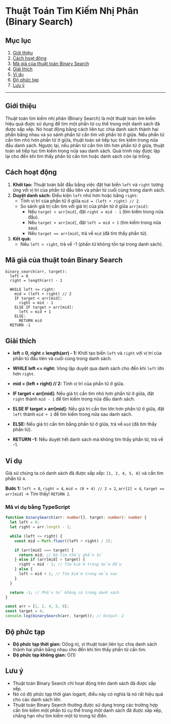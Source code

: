 # Thuật Toán Tìm Kiếm Nhị Phân (Binary Search)

## Mục lục

1. [Giới thiệu](#giới-thiệu)
2. [Cách hoạt động](#cách-hoạt-động)
3. [Mã giả của thuật toán Binary Search](#mã-giả-của-thuật-toán-binary-search)
4. [Giải thích](#giải-thích)
5. [Ví dụ](#ví-dụ)
6. [Độ phức tạp](#độ-phức-tạp)
7. [Lưu ý](#lưu-ý)

---

## Giới thiệu

Thuật toán tìm kiếm nhị phân (Binary Search) là một thuật toán tìm kiếm hiệu quả được sử dụng để tìm một phần tử cụ thể trong một danh sách đã được sắp xếp. Nó hoạt động bằng cách liên tục chia danh sách thành hai phần bằng nhau và so sánh phần tử cần tìm với phần tử ở giữa. Nếu phần tử cần tìm nhỏ hơn phần tử ở giữa, thuật toán sẽ tiếp tục tìm kiếm trong nửa đầu danh sách. Ngược lại, nếu phần tử cần tìm lớn hơn phần tử ở giữa, thuật toán sẽ tiếp tục tìm kiếm trong nửa sau danh sách. Quá trình này được lặp lại cho đến khi tìm thấy phần tử cần tìm hoặc danh sách còn lại trống.

## Cách hoạt động

1. **Khởi tạo:** Thuật toán bắt đầu bằng việc đặt hai biến `left` và `right` tương ứng với vị trí của phần tử đầu tiên và phần tử cuối cùng trong danh sách.
2. **Duyệt danh sách:** Điều kiện `left` nhỏ hơn hoặc bằng `right`:
   - Tính vị trí của phần tử ở giữa `mid = (left + right) // 2`.
   - So sánh giá trị cần tìm với giá trị của phần tử ở giữa `arr[mid]`:
     - Nếu `target < arr[mid]`, đặt `right = mid - 1` (tìm kiếm trong nửa đầu).
     - Nếu `target > arr[mid]`, đặt `left = mid + 1` (tìm kiếm trong nửa sau).
     - Nếu `target == arr[mid]`, trả về `mid` (đã tìm thấy phần tử).
3. **Kết quả:**
   - Nếu `left > right`, trả về -1 (phần tử không tồn tại trong danh sách).

## Mã giả của thuật toán Binary Search

```
binary_search(arr, target):
  left = 0
  right = length(arr) - 1

  WHILE left <= right:
    mid = (left + right) // 2
    IF target < arr[mid]:
      right = mid - 1
    ELSE IF target > arr[mid]:
      left = mid + 1
    ELSE:
      RETURN mid
  RETURN -1
```

## Giải thích

- **left = 0, right = length(arr) - 1:** Khởi tạo biến `left` và `right` với vị trí của phần tử đầu tiên và cuối cùng trong danh sách.

- **WHILE left <= right:** Vòng lặp duyệt qua danh sách cho đến khi `left` lớn hơn `right`.

- **mid = (left + right) // 2:** Tính vị trí của phần tử ở giữa.

- **IF target < arr[mid]:** Nếu giá trị cần tìm nhỏ hơn phần tử ở giữa, đặt `right` thành `mid - 1` để tìm kiếm trong nửa đầu danh sách.

- **ELSE IF target > arr[mid]:** Nếu giá trị cần tìm lớn hơn phần tử ở giữa, đặt `left` thành `mid + 1` để tìm kiếm trong nửa sau danh sách.

- **ELSE:** Nếu giá trị cần tìm bằng phần tử ở giữa, trả về `mid` (đã tìm thấy phần tử).

- **RETURN -1:** Nếu duyệt hết danh sách mà không tìm thấy phần tử, trả về -1.

## Ví dụ

Giả sử chúng ta có danh sách đã được sắp xếp: `[1, 2, 4, 5, 8]` và cần tìm phần tử `4`.

**Bước 1:** `left = 0`, `right = 4`, `mid = (0 + 4) // 2 = 2`, `arr[2] = 4`, `target == arr[mid]` -> Tìm thấy! `RETURN 2`.

### Mã ví dụ bằng TypeScript

```typescript
function binarySearch(arr: number[], target: number): number {
  let left = 0;
  let right = arr.length - 1;

  while (left <= right) {
    const mid = Math.floor((left + right) / 2);

    if (arr[mid] === target) {
      return mid; // Đã tìm thấy phần tử
    } else if (arr[mid] > target) {
      right = mid - 1; // Tìm kiếm trong nửa đầu
    } else {
      left = mid + 1; // Tìm kiếm trong nửa sau
    }
  }

  return -1; // Phần tử không có trong danh sách
}

const arr = [1, 2, 4, 5, 8];
const target = 4;
console.log(binarySearch(arr, target)); // Output: 2
```

## Độ phức tạp

- **Độ phức tạp thời gian:** O(log n), vì thuật toán liên tục chia danh sách thành hai phần bằng nhau cho đến khi tìm thấy phần tử cần tìm.
- **Độ phức tạp không gian:** O(1)

## Lưu ý

- Thuật toán Binary Search chỉ hoạt động trên danh sách đã được sắp xếp.
- Nó có độ phức tạp thời gian logarit, điều này có nghĩa là nó rất hiệu quả cho các danh sách lớn.
- Thuật toán Binary Search thường được sử dụng trong các trường hợp cần tìm kiếm một phần tử cụ thể trong một danh sách đã được sắp xếp, chẳng hạn như tìm kiếm một từ trong từ điển.
